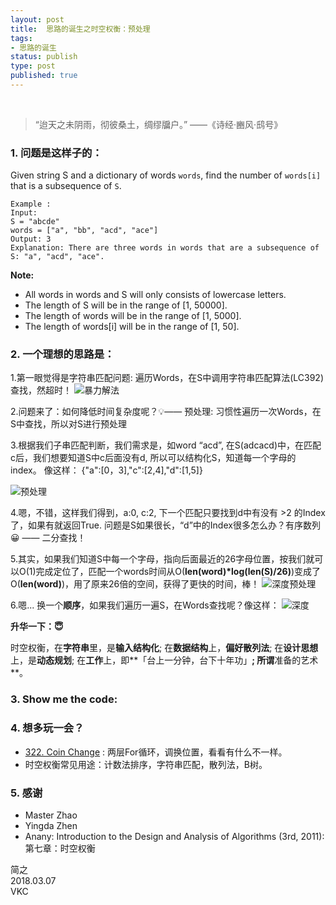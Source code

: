 ```yaml
--- 
layout: post
title:  思路的诞生之时空权衡：预处理
tags:
- 思路的诞生
status: publish
type: post
published: true
---
```


<br>


>  “迨天之未阴雨，彻彼桑土，绸缪牖户。” ——《诗经·豳风·鸱号》

### 1. 问题是这样子的：

Given string S and a dictionary of words `words`, find the number of `words[i]` that is a subsequence of `S`.

```
Example :
Input:
S = "abcde"
words = ["a", "bb", "acd", "ace"]
Output: 3
Explanation: There are three words in words that are a subsequence of S: "a", "acd", "ace".
```

**Note:**
- All words in words and S will only consists of lowercase letters.
- The length of S will be in the range of [1, 50000].
- The length of words will be in the range of [1, 5000].
- The length of words[i] will be in the range of [1, 50].

### 2. 一个理想的思路是：

1.第一眼觉得是字符串匹配问题: 遍历Words，在S中调用字符串匹配算法(LC392)查找，然超时！
![暴力解法](https://i.imgur.com/qZLd7y4.gif)

2.问题来了：如何降低时间复杂度呢？💡—— 预处理: 习惯性遍历一次Words，在S中查找，所以对S进行预处理

3.根据我们子串匹配判断，我们需求是，如word “acd”, 在S(adcacd)中，在匹配c后，我们想要知道S中c后面没有d, 所以可以结构化S，知道每一个字母的index。 像这样： {"a":[0，3],"c":[2,4],"d":[1,5]}

![预处理](https://i.imgur.com/4OOJre9.gif)

4.嗯，不错，这样我们得到，a:0, c:2, 下一个匹配只要找到d中有没有 >2 的Index了，如果有就返回True. 问题是S如果很长，“d”中的Index很多怎么办？有序数列😀 —— 二分查找！

5.其实，如果我们知道S中每一个字母，指向后面最近的26字母位置，按我们就可以O(1)完成定位了，匹配一个words时间从O(**len(word)*log(len(S)/26)**)变成了O(**len(word)**)，用了原来26倍的空间，获得了更快的时间，棒！
![深度预处理](https://i.imgur.com/ca4iDze.gif)

6.嗯... 换一个**顺序**，如果我们遍历一遍S，在Words查找呢？像这样：
![深度](https://i.imgur.com/NZadrTV.gif)



**升华一下：😇**

时空权衡，在**字符串**里，是**输入结构化**; 在**数据结构**上，**偏好散列法**; 在**设计思想**上，是**动态规划**; 在**工作**上，即**「台上一分钟，台下十年功」**; 所谓**准备的艺术**。

### 3. Show me the code:
<script src="https://gist.github.com/WillWang-X/93abbc71bd3fa09ea8425531044fff9b.js"></script>
### 4. 想多玩一会？
- [322. Coin Change](https://leetcode.com/problems/coin-change/description/) : 两层For循环，调换位置，看看有什么不一样。
- 时空权衡常见用途：计数法排序，字符串匹配，散列法，B树。

### 5. 感谢
- Master Zhao 
- Yingda Zhen 
- Anany: Introduction to the Design and Analysis of Algorithms (3rd, 2011): 第七章：时空权衡



简之           
2018.03.07           
VKC
